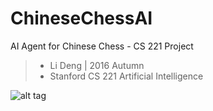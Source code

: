 # ChineseChessAI
AI Agent for Chinese Chess - CS 221 Project

>- Li Deng | 2016 Autumn 
>- Stanford CS 221 Artificial Intelligence

![alt tag](https://raw.githubusercontent.com/dengl11/ChineseChessAI/master/public/resource/img/overview.png)
